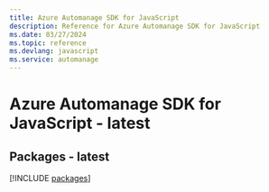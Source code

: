 ```yaml
---
title: Azure Automanage SDK for JavaScript
description: Reference for Azure Automanage SDK for JavaScript
ms.date: 03/27/2024
ms.topic: reference
ms.devlang: javascript
ms.service: automanage
---
```

# Azure Automanage SDK for JavaScript - latest
## Packages - latest
[!INCLUDE [packages](automanage-index.md)]